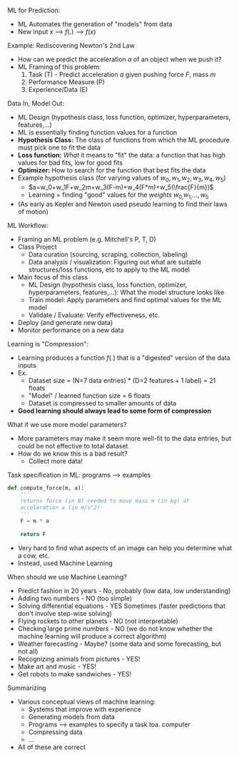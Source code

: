 ML for Prediction:
- ML Automates the generation of "models" from data
- New input $x$ --> $f(.)$ --> $f(x)$

Example: Rediscovering Newton's 2nd Law
- How can we predict the acceleration $a$ of an object when we push it?
- ML Framing of this problem:
	1. Task (T) - Predict acceleration $a$ given pushing force $F$, mass $m$
	2. Performance Measure (P)
	3. Experience/Data (E)

Data In, Model Out:
- ML Design (hypothesis class, loss function, optimizer, hyperparameters, features,...)
- ML is essentially finding function values for a function
- **Hypothesis Class:** The class of functions from which the ML procedure must pick one to fit the data
- **Loss function:** *What* it means to "fit" the data: a function that has high values for bad fits, low for good fits
- **Optimizer:** How to search for the function that best fits the data
- Example hypothesis class (for varying values of $w_0,w_1,w_2,w_3,w_4,w_5$)
	- $a=w_0+w_1F+w_2m+w_3(F-m)+w_4(F*m)+w_5(\frac{F}{m})$
	- Learning = finding "good" values for the *weights* $w_{0,}w_{1,}..., w_5$
- (As early as Kepler and Newton used pseudo learning to find their laws of motion)

ML Workflow:
- Framing an ML problem (e.g. Mitchell's P, T, D)
- Class Project
	- Data curation (sourcing, scraping, collection, labeling)
	- Data analysis / visualization: Figuring out what are suitable structures/loss functions, etc to apply to the ML model
- Main focus of this class
	- ML Design (hypothesis class, loss function, optimizer, hyperparameters, features,...): What the model structure looks like
	- Train model: Apply parameters and find optimal values for the ML model
	- Validate / Evaluate: Verify effectiveness, etc.
- Deploy (and generate new data)
- Monitor performance on a new data

Learning is "Compression":
- Learning produces a function $f(.)$ that is a "digested" version of the data inputs
- Ex.
	- Dataset size = (N=7 data entries) * (D=2 features + 1 label) = 21 floats
	- "Model" / learned function size = 6 floats
	- Dataset is compressed to smaller amounts of data
- **Good learning should always lead to some form of compression**

What if we use more model parameters?
- More parameters may make it seem more well-fit to the data entries, but could be not effective to total dataset
- How do we know this is a bad result?
	- Collect more data!

Task specification in ML: programs --> examples
```python
def compute_force(m, a):
	'''
	returns force (in N) needed to move mass m (in kg) at 
	acceleration a (in m/s^2)
	'''
	F = m * a
	
	return F
```
- Very hard to find what aspects of an image can help you determine what a cow, etc.
- Instead, used Machine Learning

When should we use Machine Learning?
- Predict fashion in 20 years - No, probably (low data, low understanding)
- Adding two numbers - NO (too simple)
- Solving differential equations - YES Sometimes (faster predictions that don't involve step-wise solving)
- Flying rockets to other planets - NO (not interpretable)
- Checking large prime numbers - NO (we do not know whether the machine learning will produce a correct algorithm)
- Weather forecasting - Maybe? (some data and some forecasting, but not all)
- Recognizing animals from pictures - YES!
- Make art and music - YES!
- Get robots to make sandwiches - YES!

Summarizing
- Various conceptual views of machine learning:
	- Systems that improve with experience
	- Generating models from data
	- Programs --> examples to specify a task toa. computer
	- Compressing data
	- ...
- All of these are correct

